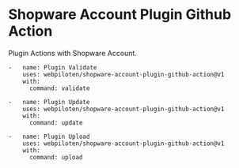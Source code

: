 # Shopware Account Plugin Github Action
Plugin Actions with Shopware Account.

```
-   name: Plugin Validate
    uses: webpiloten/shopware-account-plugin-github-action@v1
    with:
      command: validate
```

```
-   name: Plugin Update
    uses: webpiloten/shopware-account-plugin-github-action@v1
    with:
      command: update
```

```
-   name: Plugin Upload
    uses: webpiloten/shopware-account-plugin-github-action@v1
    with:
      command: upload
```
